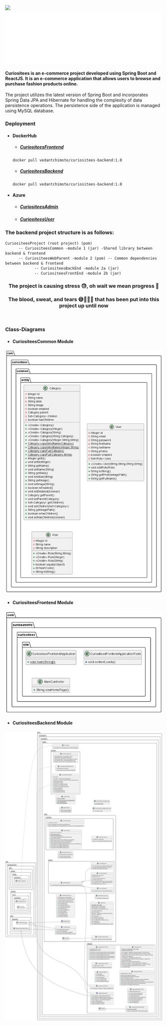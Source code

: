 <img src="https://wakatime.com/badge/user/7468211e-4fb5-451d-95a8-2d5d4f898776/project/3478e0ab-5e08-4854-b4eb-bd04e8ccb451.svg" />
<img src="https://raw.githubusercontent.com/vedantchimote/Curiositees/main/curiositees-resources/curiositees-logo/CuriositeesTransGif-Crop.gif" />

<h4>
Curiositees is an e-commerce project developed using Spring Boot and ReactJS. It is an e-commerce application that allows users to browse and purchase fashion products online.
</h4>

The project utilizes the latest version of Spring Boot and incorporates Spring Data JPA and Hibernate for handling the complexity of data persistence operations. The persistence side of the application is managed using MySQL database.

### Deployment

* #### DockerHub

  * ##### [CuriositeesFrontend](https://hub.docker.com/repository/docker/vedantchimote/curiositees-frontend/general)
  
  `docker pull vedantchimote/curiositees-backend:1.0 `
  
    * ##### [CuriositeesBackend](https://hub.docker.com/repository/docker/vedantchimote/curiositees-backend/general)

  `docker pull vedantchimote/curiositees-backend:1.0`

* #### Azure
    
    * ##### [CuriositeesAdmin](http://172.174.208.204:8090/CuriositeesAdmin/login)

    * ##### [CuriositeesUser](http://172.174.208.204:8090/CuriositeesAdmin/login)

### The backend project structure is as follows:

```
CuriositeesProject (root project) (pom)
      -- CuriositeesCommon -module 1 (jar) -Shared library between backend & frontend 
      -- CuriositeesWebParent -module 2 (pom) -- Common dependencies between backend & frontend 
             -- CuriositeesBackEnd -module 2a (jar) 
             -- CuriositeesFrontEnd -module 2b (jar)
```

<h3 align="center">
The project is causing stress 😓, oh wait we mean progress 🚀
</h3>

<h3 align="center">
The blood, sweat, and tears 😅💪🏽💦 that has been put into this project up until now
</h3>
<br>

### Class-Diagrams

* #### CuriositeesCommon Module

<img src="https://raw.githubusercontent.com/vedantchimote/Curiositees/main/curiositees-diagrams/class-diagrams/v2/CuriositeesCommon/CuriositeesCommon.png" />

* #### CuriositeesFrontend Module

<img src="https://raw.githubusercontent.com/vedantchimote/Curiositees/main/curiositees-diagrams/class-diagrams/v2/CuriositeesFrontend/CuriositeesFrontend.png" />

* #### CuriositeesBackend Module

<img src="https://raw.githubusercontent.com/vedantchimote/Curiositees/main/curiositees-diagrams/class-diagrams/v2/CuriositeesBackend/CuriositeesBackend.png" />
